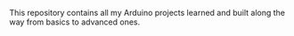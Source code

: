 This repository contains all my Arduino projects learned and built along the way from basics to advanced ones.
